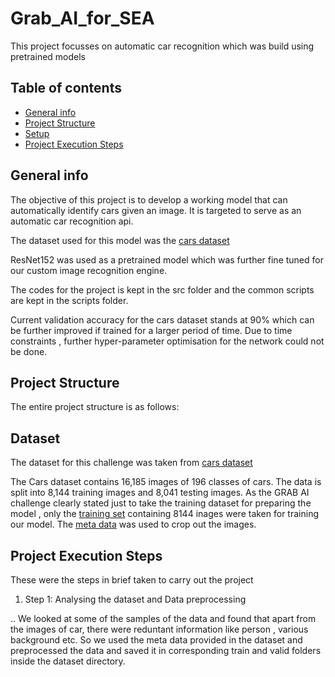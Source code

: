 # Grab_AI_for_SEA
This project focusses on automatic car recognition which was build using pretrained models

## Table of contents
* [General info](#general-info)
* [Project Structure](#technologies)
* [Setup](#setup)
* [Project Execution Steps](#project)

## General info
The objective of this project is to develop a working model that can automatically identify cars given an image. It is targeted to serve as an automatic car recognition api.

The dataset used for this model was the [cars dataset](https://ai.stanford.edu/~jkrause/cars/car_dataset.html)

ResNet152 was used as a pretrained model which was further fine tuned for our custom image recognition engine.

The codes for the project is kept in the src folder and the common scripts are kept in the scripts folder.

Current validation accuracy for the cars dataset stands at 90% which can be further improved if trained for a larger period of time. Due to time constraints , further hyper-parameter optimisation for the network could not be done.

## Project Structure

The entire project structure is as follows:

## Dataset

The dataset for this challenge was taken from [cars dataset](https://ai.stanford.edu/~jkrause/cars/car_dataset.html)

The Cars dataset contains 16,185 images of 196 classes of cars. The data is split into 8,144 training images and 8,041 testing images. As the GRAB AI challenge clearly stated just to take the training dataset for preparing the model , only the [training set](http://imagenet.stanford.edu/internal/car196/cars_train.tgz) containing 8144 inages were taken for training our model.
The [meta data](https://ai.stanford.edu/~jkrause/cars/car_devkit.tgz) was used to crop out the images.


## Project Execution Steps

These were the steps in brief taken to carry out the project

1. Step 1: Analysing the dataset and Data preprocessing

.. We looked at some of the samples of the data and found that apart from the images of car, there were reduntant information like person , various background etc. So we used the meta data provided in the dataset and preprocessed the data and saved it in corresponding train and valid folders inside the dataset directory.

